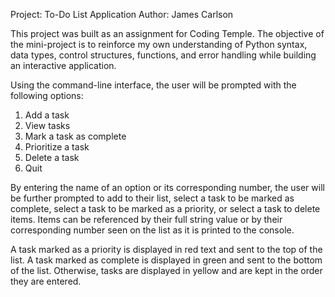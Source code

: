 Project: To-Do List Application
Author: James Carlson

This project was built as an assignment for Coding Temple.
The objective of the mini-project is to reinforce my own understanding of Python syntax, data types, control structures, functions, and error handling while building an interactive application.

Using the command-line interface, the user will be prompted with the following options:
1. Add a task
2. View tasks
3. Mark a task as complete
4. Prioritize a task
5. Delete a task
6. Quit

By entering the name of an option or its corresponding number, the user will be further prompted to add to their list, select a task to be marked as complete, select a task to be marked as a priority, or select a task to delete items. Items can be referenced by their full string value or by their corresponding number seen on the list as it is printed to the console.

A task marked as a priority is displayed in red text and sent to the top of the list.
A task marked as complete is displayed in green and sent to the bottom of the list.
Otherwise, tasks are displayed in yellow and are kept in the order they are entered.